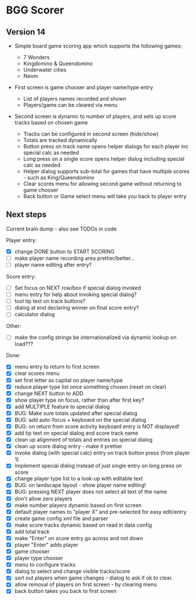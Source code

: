 # BGG Scorer

## Version 14

* Simple board game scoring app which supports the following games:
  * 7 Wonders
  * Kingdomino & Queendomino
  * Underwater cities
  * Neom
 
* First screen is game chooser and player name/type entry
  * List of players names recorded and shown
  * Players/game can be cleared via menu
* Second screen is dynamic to number of players, and sets up score tracks based on chosen game
  * Tracks can be configured in second screen (hide/show)
  * Totals are tracked dynamically
  * Button press on track name opens helper dialogs for each player inc special calc as needed
  * Long press on a single score opens helper dialog including special calc as needed
  * Helper dialog supports sub-total for games that have multiple scores - such as King/Queendomino
  * Clear scores menu for allowing second game without returning to game chooser
  * Back button or Game select menu will take you back to player entry

## Next steps
Current brain dump - also see TODOs in code

Player entry:
- [x] change DONE button to START SCORING
- [ ] make player name recording area prettier/better...
- [ ] player name editing after entry?

Score entry:
- [ ] Set focus on NEXT row/box if special dialog invoked
- [ ] menu entry for help about invoking special dialog?
- [ ] tool tip text on track buttons?
- [ ] dialog at end declaring winner on final score entry?
- [ ] calculator dialog

Other:
- [ ] make the config strings be internationalized via dynamic lookup on load???

Done:
- [x] menu entry to return to first screen
- [x] clear scores menu
- [x] set first letter as capital on player name/type
- [x] reduce player type list once something chosen (reset on clear)
- [x] change NEXT button to ADD
- [x] show player type on focus, rather than after first key?
- [x] add MULTIPLE feature to special dialog
- [x] BUG: Make sure totals updated after special dialog
- [x] BUG: add auto-focus + keyboard on the special dialog
- [x] BUG: on return from score activity keyboard entry is NOT displayed!
- [x] add tip text on special dialog and score track name
- [x] clean up alignment of totals and entries on special dialog
- [x] clean up score dialog entry - make it prettier
- [x] invoke dialog (with special calc) entry on track button press (from player 1)
- [x] implement special dialog instead of just single entry on long press on score
- [x] change player type list to a look-up with editable text
- [x] BUG: on landscape layout - show player name editing!
- [x] BUG: pressing NEXT player does not select all text of the name
- [x] don't allow zero players
- [x] make number players dynamic based on first screen
- [x] default player names to "player X" and pre-selected for easy edit/entry
- [x] create game config xml file and parser
- [x] make score tracks dynamic based on read in data config
- [x] add total track
- [x] make "Enter" on score entry go across and not down
- [x] player "Enter" adds player
- [x] game chooser
- [x] player type chooser
- [x] menu to configure tracks
- [x] dialog to select and change visible tracks/score
- [x] sort out players when game changes - dialog to ask if ok to clear.
- [x] allow removal of players on first screen - by clearing menu
- [x] back button takes you back to first screen